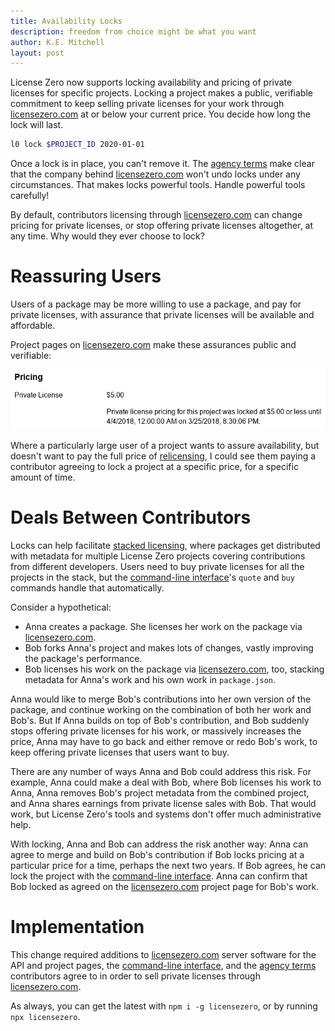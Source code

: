 ```yaml
---
title: Availability Locks
description: freedom from choice might be what you want
author: K.E. Mitchell
layout: post
---
```


License Zero now supports locking availability and pricing of private licenses for specific projects.  Locking a project makes a public, verifiable commitment to keep selling private licenses for your work through [licensezero.com] at or below your current price.  You decide how long the lock will last.

```bash
l0 lock $PROJECT_ID 2020-01-01
```

Once a lock is in place, you can't remove it.  The [agency terms] make clear that the company behind [licensezero.com] won't undo locks under any circumstances.  That makes locks powerful tools.  Handle powerful tools carefully!

By default, contributors licensing through [licensezero.com] can change pricing for private licenses, or stop offering private licenses altogether, at any time.  Why would they ever choose to lock?

# Reassuring Users

Users of a package may be more willing to use a package, and pay for private licenses, with assurance that private licenses will be available and affordable.

Project pages on [licensezero.com] make these assurances public and verifiable:

![example locked pricing text from a licensezero.com project page](/images/locked-project-pricing.png)

Where a particularly large user of a project wants to assure availability, but doesn't want to pay the full price of [relicensing](https://guide.licensezero.com/#relicensing), I could see them paying a contributor agreeing to lock a project at a specific price, for a specific amount of time.

# Deals Between Contributors

Locks can help facilitate [stacked licensing](https://guide.licensezero.com/#stacked-licensing), where packages get distributed with metadata for multiple License Zero projects covering contributions from different developers.  Users need to buy private licenses for all the projects in the stack, but the [command-line interface]'s `quote` and `buy` commands handle that automatically.

Consider a hypothetical:
- Anna creates a package.  She licenses her work on the package via [licensezero.com].
- Bob forks Anna's project and makes lots of changes, vastly improving the package's performance.
- Bob licenses his work on the package via [licensezero.com], too, stacking metadata for Anna's work and his own work in `package.json`.

Anna would like to merge Bob's contributions into her own version of the package, and continue working on the combination of both her work and Bob's.   But If Anna builds on top of Bob's contribution, and Bob suddenly stops offering private licenses for his work, or massively increases the price, Anna may have to go back and either remove or redo Bob's work, to keep offering private licenses that users want to buy.

There are any number of ways Anna and Bob could address this risk.  For example, Anna could make a deal with Bob, where Bob licenses his work to Anna, Anna removes Bob's project metadata from the combined project, and Anna shares earnings from private license sales with Bob.  That would work, but License Zero's tools and systems don't offer much administrative help.

With locking, Anna and Bob can address the risk another way:  Anna can agree to merge and build on Bob's contribution if Bob locks pricing at a particular price for a time, perhaps the next two years.  If Bob agrees, he can lock the project with the [command-line interface].  Anna can confirm that Bob locked as agreed on the [licensezero.com] project page for Bob's work.

# Implementation

This change required additions to [licensezero.com] server software for the API and project pages, the [command-line interface], and the [agency terms] contributors agree to in order to sell private licenses through [licensezero.com].

As always, you can get the latest with `npm i -g licensezero`, or by running `npx licensezero`.

[licensezero.com]: https://licensezero.com

[command-line interface]: https://www.npmjs.com/package/licensezero

[agency terms]: https://licensezero.com/terms/agency
